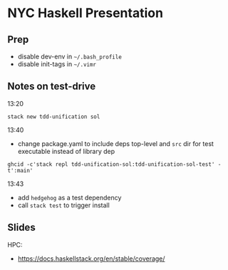 NYC Haskell Presentation
========================

Prep
----

- disable dev-env in `~/.bash_profile`
- disable init-tags in `~/.vimr`


Notes on test-drive
-------------------

13:20

```
stack new tdd-unification sol
```

13:40

- change package.yaml to include deps top-level and `src` dir for test
  executable instead of library dep

```
ghcid -c'stack repl tdd-unification-sol:tdd-unification-sol-test' -t':main'
```

13:43

- add `hedgehog` as a test dependency
- call `stack test` to trigger install





Slides
------

HPC:
- https://docs.haskellstack.org/en/stable/coverage/
